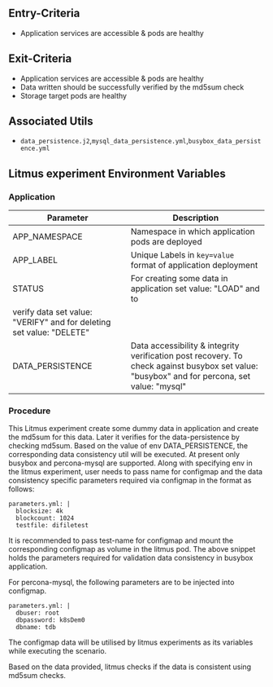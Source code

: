 ## Entry-Criteria

- Application services are accessible & pods are healthy

## Exit-Criteria

- Application services are accessible & pods are healthy
- Data written should be successfully verified by the md5sum check
- Storage target pods are healthy

## Associated Utils 

- `data_persistence.j2`,`mysql_data_persistence.yml`,`busybox_data_persistence.yml`

## Litmus experiment Environment Variables

### Application

| Parameter        | Description                                                  |
| ---------------- | ------------------------------------------------------------ |
| APP_NAMESPACE    | Namespace in which application pods are deployed             |
| APP_LABEL        | Unique Labels in `key=value` format of application deployment|
| STATUS           | For creating some data in application set value: "LOAD" and to
verify data set value: "VERIFY" and for deleting set value: "DELETE"              |
| DATA_PERSISTENCE | Data accessibility & integrity verification post recovery. To check against busybox set value: "busybox" and for percona, set value: "mysql"|


### Procedure

This Litmus experiment create some dummy data in application and create the md5sum for this data. Later it verifies for the data-persistence by checking md5sum.
Based on the value of env DATA_PERSISTENCE, the corresponding data consistency util will be executed. At present only busybox and percona-mysql are supported. Along with specifying env in the litmus experiment, user needs to pass name for configmap and the data consistency specific parameters required via configmap in the format as follows:

    parameters.yml: |
      blocksize: 4k
      blockcount: 1024
      testfile: difiletest
It is recommended to pass test-name for configmap and mount the corresponding configmap as volume in the litmus pod. The above snippet holds the parameters required for validation data consistency in busybox application.

For percona-mysql, the following parameters are to be injected into configmap.

    parameters.yml: |
      dbuser: root
      dbpassword: k8sDem0
      dbname: tdb
The configmap data will be utilised by litmus experiments as its variables while executing the scenario.

Based on the data provided, litmus checks if the data is consistent using md5sum checks.